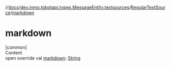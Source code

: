 //[docs](../../../index.md)/[dev.inmo.tgbotapi.types.MessageEntity.textsources](../index.md)/[RegularTextSource](index.md)/[markdown](markdown.md)



# markdown  
[common]  
Content  
open override val [markdown](markdown.md): [String](https://kotlinlang.org/api/latest/jvm/stdlib/kotlin/-string/index.html)  



